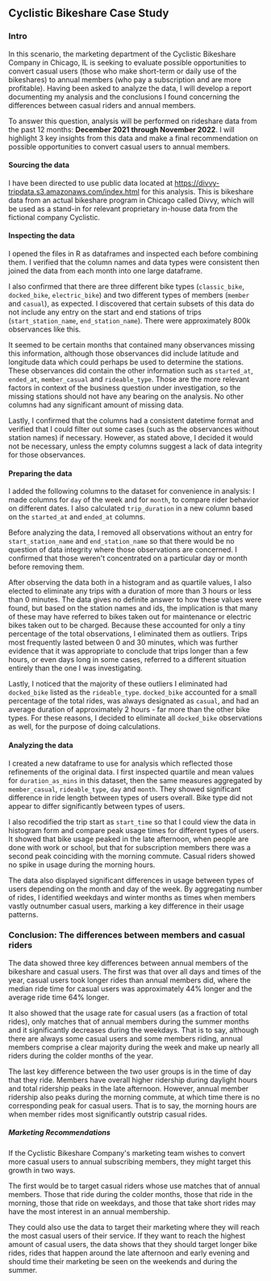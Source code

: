 
## Cyclistic Bikeshare Case Study

### Intro

In this scenario, the marketing department of the Cyclistic Bikeshare Company in Chicago, IL is seeking to evaluate possible opportunities to convert casual users (those who make short-term or daily use of the bikeshares) to annual members (who pay a subscription and are more profitable). Having been asked to analyze the data, I will develop a report documenting my analysis and the conclusions I found concerning the differences between casual riders and annual members. 

To answer this question, analysis will be performed on rideshare data from the past 12 months: **December 2021 through November 2022**. I will highlight 3 key insights from this data and make a final recommendation on possible opportunities to convert casual users to annual members. 

#### Sourcing the data

I have been directed to use public data located at <https://divvy-tripdata.s3.amazonaws.com/index.html> for this analysis. This is bikeshare data from an actual bikeshare program in Chicago called Divvy, which will be used as a stand-in for relevant proprietary in-house data from the fictional company Cyclistic.


#### Inspecting the data

I opened the files in R as dataframes and inspected each before combining them. I verified that the column names and data types were consistent then joined the data from each month into one large dataframe.

I also confirmed that there are three different bike types (`classic_bike`, `docked_bike`, `electric_bike`) and two different types of members (`member` and `casual`), as expected. I discovered that certain subsets of this data do not include any entry on the start and end stations of trips (`start_station_name`, `end_station_name`). There were approximately 800k observances like this.

It seemed to be certain months that contained many observances missing this information, although those observances did include latitude and longitude data which could perhaps be used to determine the stations. These observances did contain the other information such as `started_at`, `ended_at`, `member_casual` and `rideable_type`. Those are the more relevant factors in context of the business question under investigation, so the missing stations should not have any bearing on the analysis. No other columns had any significant amount of missing data.

Lastly, I confirmed that the columns had a consistent datetime format and verified that I could filter out some cases (such as the observances without station names) if necessary. However, as stated above, I decided it would not be necessary, unless the empty columns suggest a lack of data integrity for those observances.


#### Preparing the data

I added the following columns to the dataset for convenience in analysis: I made columns for `day` of the week and for `month`, to compare rider behavior on different dates. I also calculated `trip_duration` in a new column based on the `started_at` and `ended_at` columns.

Before analyzing the data, I removed all observations without an entry for `start_station_name` and `end_station_name` so that there would be no question of data integrity where those observations are concerned. I confirmed that those weren't concentrated on a particular day or month before removing them.

After observing the data both in a histogram and as quartile values, I also elected to eliminate any trips with a duration of more than 3 hours or less than 0 minutes. The data gives no definite answer to how these values were found, but based on the station names and ids, the implication is that many of these may have referred to bikes taken out for maintenance or electric bikes taken out to be charged. Because these accounted for only a tiny percentage of the total observations, I eliminated them as outliers. Trips most frequently lasted between 0 and 30 minutes, which was further evidence that it was appropriate to conclude that trips longer than a few hours, or even days long in some cases, referred to a different situation entirely than the one I was investigating. 

Lastly, I noticed that the majority of these outliers I eliminated had `docked_bike` listed as the `rideable_type`. `docked_bike` accounted for a small percentage of the total rides, was always designated as `casual`, and had an average duration of approximately 2 hours - far more than the other bike types. For these reasons, I decided to eliminate all `docked_bike` observations as well, for the purpose of doing calculations. 

#### Analyzing the data

I created a new dataframe to use for analysis which reflected those refinements of the original data. I first inspected quartile and mean values for `duration_as_mins` in this dataset, then the same measures aggregated by `member_casual`, `rideable_type`, `day` and `month`. They showed significant difference in ride length between types of users overall. Bike type did not appear to differ significantly between types of users. 

I also recodified the trip start as `start_time` so that I could view the data in histogram form and compare peak usage times for different types of users. It showed that bike usage peaked in the late afternoon, when people are done with work or school, but that for subscription members there was a second peak coinciding with the morning commute. Casual riders showed no spike in usage during the morning hours.

The data also displayed significant differences in usage between types of users depending on the month and day of the week. By aggregating number of rides, I identified weekdays and winter months as times when members vastly outnumber casual users, marking a key difference in their usage patterns.

### Conclusion: The differences between members and casual riders

The data showed three key differences between annual members of the bikeshare and casual users. The first was that over all days and times of the year, casual users took longer rides than annual members did, where the median ride time for casual users was approximately 44% longer and the average ride time 64% longer.

It also showed that the usage rate for casual users (as a fraction of total rides), only matches that of annual members during the summer months and it significantly decreases during the weekdays. That is to say, although there are always some casual users and some members riding, annual members comprise a clear majority during the week and make up nearly all riders during the colder months of the year.

The last key difference between the two user groups is in the time of day that they ride. Members have overall higher ridership during daylight hours and total ridership peaks in the late afternoon. However, annual member ridership also peaks during the morning commute, at which time there is no corresponding peak for casual users. That is to say, the morning hours are when member rides most significantly outstrip casual rides.

##### Marketing Recommendations

If the Cyclistic Bikeshare Company's marketing team wishes to convert more casual users to annual subscribing members, they might target this growth in two ways. 

The first would be to target casual riders whose use matches that of annual members. Those that ride during the colder months, those that ride in the morning, those that ride on weekdays, and those that take short rides may have the most interest in an annual membership.

They could also use the data to target their marketing where they will reach the most casual users of their service. If they want to reach the highest amount of casual users, the data shows that they should target longer bike rides, rides that happen around the late afternoon and early evening and should time their marketing be seen on the weekends and during the summer.




